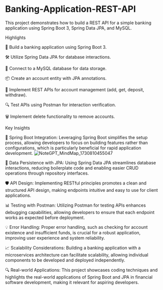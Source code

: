 # Banking-Application-REST-API
This project demonstrates how to build a REST API for a simple banking application using Spring Boot 3, Spring Data JPA, and MySQL.


Highlights

🚀 Build a banking application using Spring Boot 3.

🛠️ Utilize Spring Data JPA for database interactions.

💾 Connect to a MySQL database for data storage.

📦 Create an account entity with JPA annotations.

🔄 Implement REST APIs for account management (add, get, deposit, withdraw).

🔍 Test APIs using Postman for interaction verification.

🗑️ Implement delete functionality to remove accounts.

Key Insights

🌟 Spring Boot Integration: Leveraging Spring Boot simplifies the setup process, allowing developers to focus on building features rather than configurations, which is particularly beneficial for rapid 
application development.
![NoteGPT_MindMap_1730810455047](https://github.com/user-attachments/assets/30e14596-3dfc-4d14-8811-a1d8f4174aa6)




🔗 Data Persistence with JPA: Using Spring Data JPA streamlines database interactions, reducing boilerplate code and enabling easier CRUD operations through repository interfaces.



🛡️ API Design: Implementing RESTful principles promotes a clean and structured API design, making endpoints intuitive and easy to use for client applications.



📊 Testing with Postman: Utilizing Postman for testing APIs enhances debugging capabilities, allowing developers to ensure that each endpoint works as expected before deployment.


💡 Error Handling: Proper error handling, such as checking for account existence and insufficient funds, is crucial for a robust application, improving user experience and system reliability.



📈 Scalability Considerations: Building a banking application with a microservices architecture can facilitate scalability, allowing individual components to be developed and deployed independently.


🔍 Real-world Applications: This project showcases coding techniques and highlights the real-world applications of Spring Boot and JPA in financial software development, making it relevant for aspiring 
developers.

